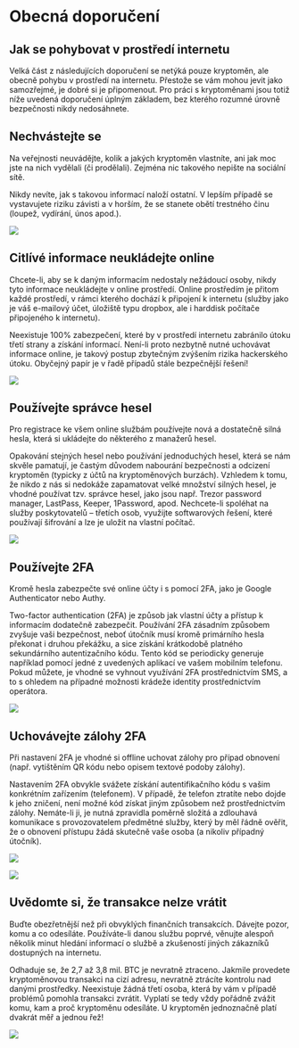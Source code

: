 
# Obecná doporučení

## Jak se pohybovat v prostředí internetu

Velká část z následujících doporučení se netýká pouze kryptoměn, ale  obecně pohybu v prostředí na internetu. Přestože se vám mohou jevit jako samozřejmé, je dobré si je připomenout. Pro práci s kryptoměnami jsou totiž níže uvedená doporučení úplným základem, bez kterého rozumné úrovně bezpečnosti nikdy nedosáhnete.

## Nechvástejte se

Na veřejnosti neuvádějte, kolik a jakých kryptoměn vlastníte, ani jak moc jste na nich vydělali (či prodělali). Zejména nic takového nepište na sociální sítě.

Nikdy nevíte, jak s takovou informací naloží ostatní. V lepším případě se vystavujete riziku závisti a v horším, že se stanete obětí trestného činu (loupež, vydírání, únos apod.).

![](images/image012.jpg)

## Citlívé informace neukládejte online

Chcete-li, aby se k daným informacím nedostaly nežádoucí osoby, nikdy tyto informace neukládejte v online prostředí. Online prostředím je přitom každé prostředí, v rámci kterého dochází k připojení k internetu (služby jako je váš e-mailový účet, úložiště typu dropbox, ale i harddisk počítače připojeného k internetu).

Neexistuje 100% zabezpečení, které by v prostředí internetu zabránilo útoku třetí strany a získání informací. Není-li proto nezbytně nutné uchovávat informace online, je takový postup zbytečným zvýšením rizika hackerského útoku. Obyčejný papír je v řadě případů stále bezpečnější řešení!

![](images/image013.jpg)

## Používejte správce hesel

Pro registrace ke všem online službám používejte nová a dostatečně silná hesla, která si ukládejte do některého z manažerů hesel.

Opakování stejných hesel nebo používání jednoduchých hesel, která se nám skvěle pamatují, je častým důvodem nabourání bezpečnosti a odcizení kryptoměn (typicky z účtů na kryptoměnových burzách). Vzhledem k tomu, že nikdo z nás si nedokáže zapamatovat velké množství silných hesel, je vhodné používat tzv. správce hesel, jako jsou např. Trezor password manager, LastPass, Keeper, 1Password, apod. Nechcete-li spoléhat na služby poskytovatelů – třetích osob, využijte softwarových řešení, které používají šifrování a lze je uložit na vlastní počítač.

![](images/image015.jpg)

## Používejte 2FA

Kromě hesla zabezpečte své online účty i s pomocí 2FA, jako je Google Authenticator nebo Authy.

Two-factor authentication (2FA) je způsob jak vlastní účty a přístup k informacím dodatečně zabezpečit. Používání 2FA zásadním způsobem zvyšuje vaši bezpečnost, neboť útočník musí kromě primárního hesla překonat i druhou překážku, a sice získání krátkodobě platného sekundárního autentizačního kódu. Tento kód se periodicky generuje například pomocí jedné z uvedených aplikací ve vašem mobilním telefonu.
Pokud můžete, je vhodné se vyhnout využívání 2FA prostřednictvím SMS, a to s ohledem na případné možnosti krádeže identity prostřednictvím operátora.

![](images/image016.jpg)

## Uchovávejte zálohy 2FA

Při nastavení 2FA je vhodné si offline uchovat zálohy pro případ obnovení (např. vytištěním QR kódu nebo opisem textové podoby zálohy).

Nastavením 2FA obvykle svážete získání autentifikačního kódu s vašim konkrétním zařízením (telefonem). V případě, že telefon ztratíte nebo dojde k jeho zničení, není možné kód získat jiným způsobem než prostřednictvím zálohy. Nemáte-li ji, je nutná zpravidla poměrně složitá a zdlouhavá komunikace s provozovatelem předmětné služby, který by měl řádně ověřit, že o obnovení přístupu žádá skutečně vaše osoba (a nikoliv případný útočník).

![](images/image018.png)

![](images/image017.png)

## Uvědomte si, že transakce nelze vrátit

Buďte obezřetnější než při obvyklých finančních transakcích. Dávejte pozor, komu a co odesíláte. Používáte-li danou službu poprvé, věnujte alespoň několik minut hledání informací o službě a zkušeností jiných zákazníků dostupných na internetu.

Odhaduje se, že 2,7 až 3,8 mil. BTC je nevratně ztraceno. Jakmile provedete kryptoměnovou transakci na cizí adresu, nevratně ztrácíte kontrolu nad danými prostředky. Neexistuje žádná třetí osoba, která by vám v případě problémů pomohla transakci zvrátit. Vyplatí se tedy vždy pořádně zvážit komu, kam a proč kryptoměnu odesíláte. U kryptoměn jednoznačně platí dvakrát měř a jednou řež! 

![](images/image019.jpg)
